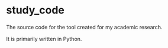# study_code
The source code for the tool created for my academic research.　

It is primarily written in Python.
